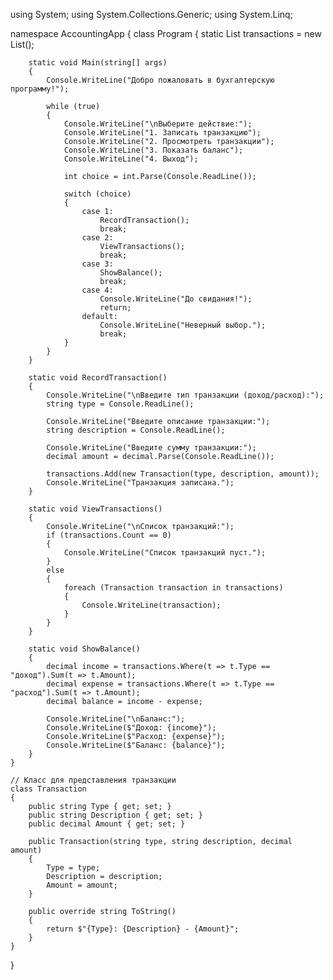 using System;
using System.Collections.Generic;
using System.Linq;

namespace AccountingApp
{
    class Program
    {
        static List<Transaction> transactions = new List<Transaction>();

        static void Main(string[] args)
        {
            Console.WriteLine("Добро пожаловать в бухгалтерскую программу!");

            while (true)
            {
                Console.WriteLine("\nВыберите действие:");
                Console.WriteLine("1. Записать транзакцию");
                Console.WriteLine("2. Просмотреть транзакции");
                Console.WriteLine("3. Показать баланс");
                Console.WriteLine("4. Выход");

                int choice = int.Parse(Console.ReadLine());

                switch (choice)
                {
                    case 1:
                        RecordTransaction();
                        break;
                    case 2:
                        ViewTransactions();
                        break;
                    case 3:
                        ShowBalance();
                        break;
                    case 4:
                        Console.WriteLine("До свидания!");
                        return;
                    default:
                        Console.WriteLine("Неверный выбор.");
                        break;
                }
            }
        }

        static void RecordTransaction()
        {
            Console.WriteLine("\nВведите тип транзакции (доход/расход):");
            string type = Console.ReadLine();

            Console.WriteLine("Введите описание транзакции:");
            string description = Console.ReadLine();

            Console.WriteLine("Введите сумму транзакции:");
            decimal amount = decimal.Parse(Console.ReadLine());

            transactions.Add(new Transaction(type, description, amount));
            Console.WriteLine("Транзакция записана.");
        }

        static void ViewTransactions()
        {
            Console.WriteLine("\nСписок транзакций:");
            if (transactions.Count == 0)
            {
                Console.WriteLine("Список транзакций пуст.");
            }
            else
            {
                foreach (Transaction transaction in transactions)
                {
                    Console.WriteLine(transaction);
                }
            }
        }

        static void ShowBalance()
        {
            decimal income = transactions.Where(t => t.Type == "доход").Sum(t => t.Amount);
            decimal expense = transactions.Where(t => t.Type == "расход").Sum(t => t.Amount);
            decimal balance = income - expense;

            Console.WriteLine("\nБаланс:");
            Console.WriteLine($"Доход: {income}");
            Console.WriteLine($"Расход: {expense}");
            Console.WriteLine($"Баланс: {balance}");
        }
    }

    // Класс для представления транзакции
    class Transaction
    {
        public string Type { get; set; }
        public string Description { get; set; }
        public decimal Amount { get; set; }

        public Transaction(string type, string description, decimal amount)
        {
            Type = type;
            Description = description;
            Amount = amount;
        }

        public override string ToString()
        {
            return $"{Type}: {Description} - {Amount}";
        }
    }
}
